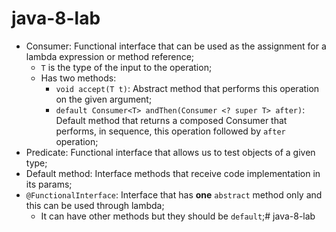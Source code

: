 # java-8-lab

- Consumer: Functional interface that can be used as the assignment for a lambda expression or method reference;
    - `T` is the type of the input to the operation;
    - Has two methods:
        - `void accept(T t)`:  Abstract method that performs this operation on the given argument;
        - `default Consumer<T> andThen(Consumer <? super T> after)`: Default method that returns a composed Consumer that performs, in sequence, this operation followed by `after` operation;
- Predicate: Functional interface that allows us to test objects of a given type;
- Default method: Interface methods that receive code implementation in its params;
- `@FunctionalInterface`: Interface that has **one** `abstract` method only and this can be used through lambda;
    - It can have other methods but they should be `default`;# java-8-lab
